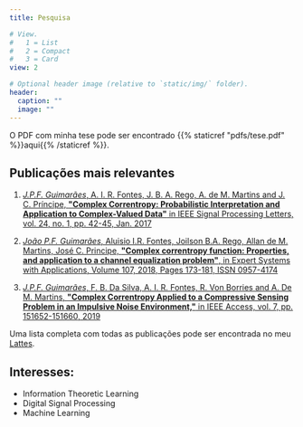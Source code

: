 ```yaml
---
title: Pesquisa

# View.
#   1 = List
#   2 = Compact
#   3 = Card
view: 2

# Optional header image (relative to `static/img/` folder).
header:
  caption: ""
  image: ""
---
```


O PDF com minha tese pode ser encontrado {{% staticref "pdfs/tese.pdf" %}}aqui{{% /staticref %}}. 

## Publicações mais relevantes
1. [*J.P.F. Guimarães*, A. I. R. Fontes, J. B. A. Rego, A. de M. Martins and J. C. Príncipe, **"Complex Correntropy: Probabilistic Interpretation and Application to Complex-Valued Data"** in IEEE Signal Processing Letters, vol. 24, no. 1, pp. 42-45, Jan. 2017](http://ieeexplore.ieee.org/stamp/stamp.jsp?tp=&arnumber=7763864&isnumber=7784861
)

1. [*João P.F. Guimarães*, Aluisio I.R. Fontes, Joilson B.A. Rego, Allan de M. Martins, José C. Principe,
**"Complex correntropy function: Properties, and application to a channel equalization problem"**, in 
Expert Systems with Applications, Volume 107, 2018, Pages 173-181, ISSN 0957-4174](https://www.sciencedirect.com/science/article/abs/pii/S0957417418302501?via%3Dihub)

1. [*J.P.F. Guimarães*, F. B. Da Silva, A. I. R. Fontes, R. Von Borries and A. De M. Martins, **"Complex Correntropy Applied to a Compressive Sensing Problem in an Impulsive Noise Environment,"** in IEEE Access, vol. 7, pp. 151652-151660, 2019](https://ieeexplore.ieee.org/document/8871128)

Uma lista completa com todas as publicações pode ser encontrada no meu [Lattes](http://lattes.cnpq.br/8309552415999065).

## Interesses:
 - Information Theoretic Learning
 - Digital Signal Processing
 - Machine Learning
